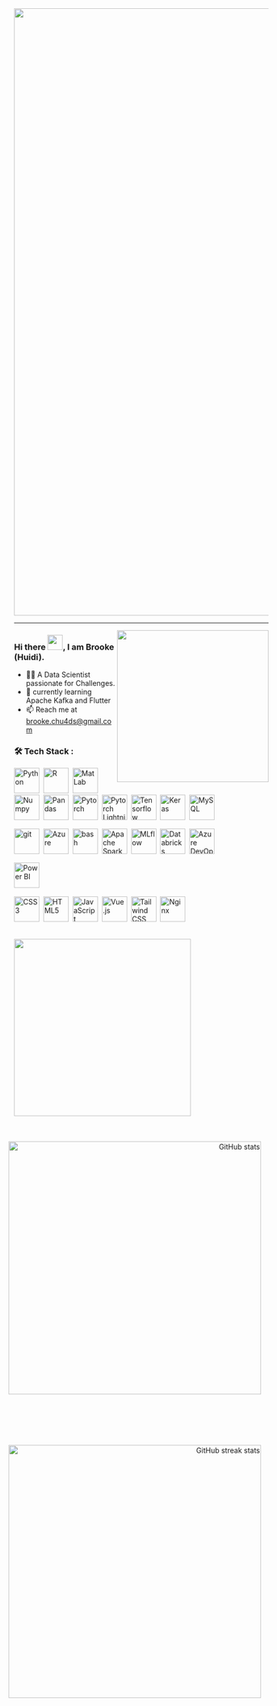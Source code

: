 
<img src="https://github.com/brookeHD/sitepoint-github-profile/blob/7308b2cdac95ae52d71dc30d14006b44ce7baf1c/assets/github-header-image.png" width="1200px">

---

<img align="right" src="https://media.giphy.com/media/XGDJ1ExcBfvzYdBGbi/giphy.gif" height="300"/>


### Hi there <img src="https://media.giphy.com/media/hvRJCLFzcasrR4ia7z/giphy.gif" width="30px"/>, I am Brooke (Huidi).
- 👩‍💻 A Data Scientist passionate for Challenges.
- 🌱 currently learning Apache Kafka and Flutter
- 📫 Reach me at brooke.chu4ds@gmail.com 

### 🛠 Tech Stack :
<div>
  <img src="https://cdn.jsdelivr.net/gh/devicons/devicon/icons/python/python-original.svg" title="Python" width="50" height="50"/>&nbsp;
  <img src="https://cdn.jsdelivr.net/gh/devicons/devicon/icons/r/r-original.svg" title="R" width="50" height="50"/>&nbsp;
  <img src="https://cdn.jsdelivr.net/gh/devicons/devicon/icons/matlab/matlab-original.svg" title="MatLab" width="50" height="50"/>&nbsp;
  <img src="https://cdn.jsdelivr.net/gh/devicons/devicon/icons/numpy/numpy-original.svg" title="Numpy" width="50" height="50"/>&nbsp;
  <img src="https://cdn.jsdelivr.net/gh/devicons/devicon/icons/pandas/pandas-original.svg" title="Pandas" width="50" height="50"/>&nbsp;
<!--   <img src="https://cdn.simpleicons.org/pandas/blue" title="Pandas" width="50" height="50"/>&nbsp; -->
  <img src="https://cdn.jsdelivr.net/gh/devicons/devicon/icons/pytorch/pytorch-original.svg" title="Pytorch" width="50" height="50"/>&nbsp;
  <img src="https://cdn.simpleicons.org/pytorchlightning/#792EE5" title="Pytorch Lightning" width="50" height="50"/>&nbsp; 
  <img src="https://cdn.jsdelivr.net/gh/devicons/devicon/icons/tensorflow/tensorflow-original.svg" title="Tensorflow" width="50" height="50"/>&nbsp;
  <img src="https://cdn.simpleicons.org/keras/#D00000" title="Keras" width="50" height="50"/>&nbsp;
  <img src="https://cdn.jsdelivr.net/gh/devicons/devicon/icons/mysql/mysql-original.svg" title="MySQL" width="50" height="50"/>&nbsp;
<!--   <img src="https://cdn.jsdelivr.net/gh/devicons/devicon/icons/postgresql/postgresql-original.svg" title="PostgreSQL" width="50" height="50"/>&nbsp;
           -->
  
  <img src="https://cdn.jsdelivr.net/gh/devicons/devicon/icons/git/git-original.svg" title="git" width="50" height="50"/>&nbsp;
  <img src="https://cdn.jsdelivr.net/gh/devicons/devicon/icons/azure/azure-original.svg" title="Azure" width="50" height="50"/>&nbsp;
  <img src="https://cdn.simpleicons.org/gnubash/#4EAA25" title="bash" width="50" height="50"/>&nbsp;
  <img src="https://cdn.simpleicons.org/apachespark/#E25A1C" title="Apache Spark" width="50" height="50"/>&nbsp;
  <img src="https://cdn.simpleicons.org/mlflow/#0194E2" title="MLflow" width="50" height="50"/>&nbsp;
  <img src="https://cdn.simpleicons.org/databricks/#FF3621" title="Databricks" width="50" height="50"/>&nbsp;
  <img src="https://cdn.simpleicons.org/azuredevops/#0078D7" title="Azure DevOps" width="50" height="50"/>&nbsp;
<!--   <img src="https://cdn.simpleicons.org/dbt/#FF694B" title="dbt" width="50" height="50"/>&nbsp;
  <img src="https://cdn.simpleicons.org/docker/#2496ED" title="Docker" width="50" height="50"/>&nbsp;
  <img src="https://cdn.jsdelivr.net/gh/devicons/devicon/icons/kubernetes/kubernetes-plain.svg" title="Kubernetes" width="50" height="50"/>&nbsp;
  <img src="https://cdn.jsdelivr.net/gh/devicons/devicon/icons/terraform/terraform-original.svg" title="Terraform" width="50" height="50"/>&nbsp;
  <img src="https://cdn.simpleicons.org/apachekafka/white" title="Apache Kafka" width="50" height="50"/>&nbsp; -->
  
  <img src="https://cdn.simpleicons.org/powerbi/#F2C811" title="Power BI" width="50" height="50"/>&nbsp;
<!--   <img src="https://cdn.jsdelivr.net/gh/devicons/devicon/icons/grafana/grafana-original.svg" title="Grafana" width="50" height="50"/>&nbsp;
 -->
  <img src="https://cdn.jsdelivr.net/gh/devicons/devicon/icons/css3/css3-original.svg" title="CSS3" width="50" height="50"/>&nbsp;
  <img src="https://cdn.jsdelivr.net/gh/devicons/devicon/icons/html5/html5-original.svg" title="HTML5" width="50" height="50"/>&nbsp;
  <img src="https://cdn.jsdelivr.net/gh/devicons/devicon/icons/javascript/javascript-plain.svg" title="JavaScript" width="50" height="50"/>&nbsp;
  <img src="https://cdn.jsdelivr.net/gh/devicons/devicon/icons/vuejs/vuejs-original.svg" title="Vue.js" width="50" height="50"/>&nbsp;
  <img src="https://cdn.jsdelivr.net/gh/devicons/devicon/icons/tailwindcss/tailwindcss-plain.svg" title="Tailwind CSS" width="50" height="50"/>&nbsp;
  <img src="https://cdn.simpleicons.org/nginx/#009639" title="Nginx" width="50" height="50"/>&nbsp;
<!--   <img src="https://cdn.jsdelivr.net/gh/devicons/devicon/icons/flutter/flutter-original.svg" title="Flutter" width="50" height="50"/>&nbsp; -->
          
</div>
</br>
<img align=left src="https://media.giphy.com/media/1tDAzdBoIl5GwAsgpd/giphy.gif" height="350" />&nbsp;&nbsp;&nbsp;

<!-- ### 🔍 My Stats : -->
<p align=right>
  <img style="float: right; margin: 50px 15px 50px 15px;" src="https://github-readme-stats.vercel.app/api?username=brookeHD&show_icons=true&count_private=true" title="GitHub stats" width="500"/>
  <img style="float: right; margin: 50px 15px 50px 15px;" src="https://streak-stats.demolab.com/?user=brookeHD" title="GitHub streak stats" width="500" />
</p>


